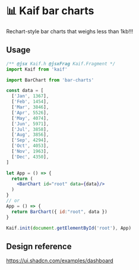 # 📊 Kaif bar charts

Rechart-style bar charts that weighs less than 1kb!!!

## Usage

```jsx
/** @jsx Kaif.h @jsxFrag Kaif.Fragment */
import Kaif from 'kaif'

import BarChart from 'bar-charts'

const data = [
  ['Jan', 1367],
  ['Feb', 1454],
  ['Mar', 3846],
  ['Apr', 5526],
  ['May', 4074],
  ['Jun', 5971],
  ['Jul', 3858],
  ['Aug', 3856],
  ['Sep', 4294],
  ['Oct', 4053],
  ['Nov', 1963],
  ['Dec', 4350],
]

let App = () => {
  return (
    <BarChart id="root" data={data}/>
  )
}
// or
App = () => {
  return BarChart({ id:"root", data })
}

Kaif.init(document.getElementById('root'), App)
```

## Design reference
https://ui.shadcn.com/examples/dashboard
